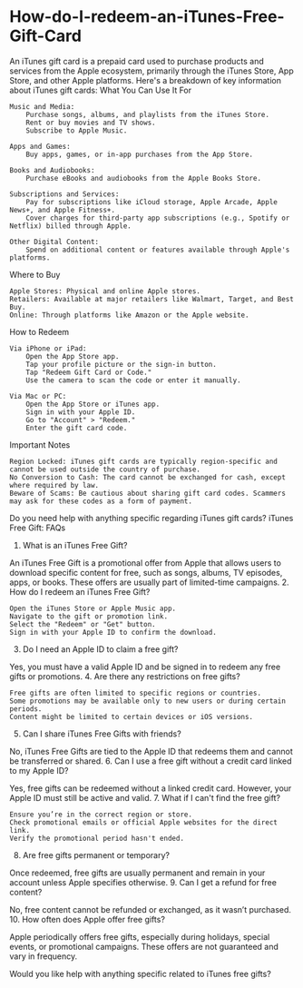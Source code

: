 # How-do-I-redeem-an-iTunes-Free-Gift-Card
An iTunes gift card is a prepaid card used to purchase products and services from the Apple ecosystem, primarily through the iTunes Store, App Store, and other Apple platforms. Here's a breakdown of key information about iTunes gift cards:
What You Can Use It For

    Music and Media:
        Purchase songs, albums, and playlists from the iTunes Store.
        Rent or buy movies and TV shows.
        Subscribe to Apple Music.

    Apps and Games:
        Buy apps, games, or in-app purchases from the App Store.

    Books and Audiobooks:
        Purchase eBooks and audiobooks from the Apple Books Store.

    Subscriptions and Services:
        Pay for subscriptions like iCloud storage, Apple Arcade, Apple News+, and Apple Fitness+.
        Cover charges for third-party app subscriptions (e.g., Spotify or Netflix) billed through Apple.

    Other Digital Content:
        Spend on additional content or features available through Apple's platforms.

Where to Buy

    Apple Stores: Physical and online Apple stores.
    Retailers: Available at major retailers like Walmart, Target, and Best Buy.
    Online: Through platforms like Amazon or the Apple website.

How to Redeem

    Via iPhone or iPad:
        Open the App Store app.
        Tap your profile picture or the sign-in button.
        Tap "Redeem Gift Card or Code."
        Use the camera to scan the code or enter it manually.

    Via Mac or PC:
        Open the App Store or iTunes app.
        Sign in with your Apple ID.
        Go to "Account" > "Redeem."
        Enter the gift card code.

Important Notes

    Region Locked: iTunes gift cards are typically region-specific and cannot be used outside the country of purchase.
    No Conversion to Cash: The card cannot be exchanged for cash, except where required by law.
    Beware of Scams: Be cautious about sharing gift card codes. Scammers may ask for these codes as a form of payment.

Do you need help with anything specific regarding iTunes gift cards?
iTunes Free Gift: FAQs
1. What is an iTunes Free Gift?

An iTunes Free Gift is a promotional offer from Apple that allows users to download specific content for free, such as songs, albums, TV episodes, apps, or books. These offers are usually part of limited-time campaigns.
2. How do I redeem an iTunes Free Gift?

    Open the iTunes Store or Apple Music app.
    Navigate to the gift or promotion link.
    Select the "Redeem" or "Get" button.
    Sign in with your Apple ID to confirm the download.

3. Do I need an Apple ID to claim a free gift?

Yes, you must have a valid Apple ID and be signed in to redeem any free gifts or promotions.
4. Are there any restrictions on free gifts?

    Free gifts are often limited to specific regions or countries.
    Some promotions may be available only to new users or during certain periods.
    Content might be limited to certain devices or iOS versions.

5. Can I share iTunes Free Gifts with friends?

No, iTunes Free Gifts are tied to the Apple ID that redeems them and cannot be transferred or shared.
6. Can I use a free gift without a credit card linked to my Apple ID?

Yes, free gifts can be redeemed without a linked credit card. However, your Apple ID must still be active and valid.
7. What if I can't find the free gift?

    Ensure you’re in the correct region or store.
    Check promotional emails or official Apple websites for the direct link.
    Verify the promotional period hasn't ended.

8. Are free gifts permanent or temporary?

Once redeemed, free gifts are usually permanent and remain in your account unless Apple specifies otherwise.
9. Can I get a refund for free content?

No, free content cannot be refunded or exchanged, as it wasn’t purchased.
10. How often does Apple offer free gifts?

Apple periodically offers free gifts, especially during holidays, special events, or promotional campaigns. These offers are not guaranteed and vary in frequency.

Would you like help with anything specific related to iTunes free gifts?

